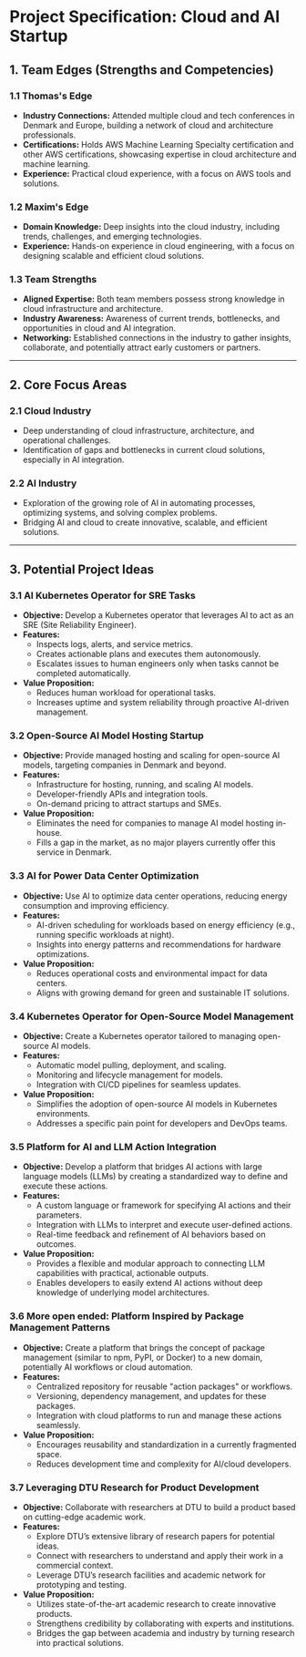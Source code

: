 # Project Specification: Cloud and AI Startup

## 1. Team Edges (Strengths and Competencies)

### 1.1 Thomas's Edge
- **Industry Connections:** Attended multiple cloud and tech conferences in Denmark and Europe, building a network of cloud and architecture professionals.
- **Certifications:** Holds AWS Machine Learning Specialty certification and other AWS certifications, showcasing expertise in cloud architecture and machine learning.
- **Experience:** Practical cloud experience, with a focus on AWS tools and solutions.

### 1.2 Maxim's Edge
- **Domain Knowledge:** Deep insights into the cloud industry, including trends, challenges, and emerging technologies.
- **Experience:** Hands-on experience in cloud engineering, with a focus on designing scalable and efficient cloud solutions.

### 1.3 Team Strengths
- **Aligned Expertise:** Both team members possess strong knowledge in cloud infrastructure and architecture.
- **Industry Awareness:** Awareness of current trends, bottlenecks, and opportunities in cloud and AI integration.
- **Networking:** Established connections in the industry to gather insights, collaborate, and potentially attract early customers or partners.

---

## 2. Core Focus Areas

### 2.1 Cloud Industry
- Deep understanding of cloud infrastructure, architecture, and operational challenges.
- Identification of gaps and bottlenecks in current cloud solutions, especially in AI integration.

### 2.2 AI Industry
- Exploration of the growing role of AI in automating processes, optimizing systems, and solving complex problems.
- Bridging AI and cloud to create innovative, scalable, and efficient solutions.

---

## 3. Potential Project Ideas

### 3.1 AI Kubernetes Operator for SRE Tasks
- **Objective:** Develop a Kubernetes operator that leverages AI to act as an SRE (Site Reliability Engineer).
- **Features:**
  - Inspects logs, alerts, and service metrics.
  - Creates actionable plans and executes them autonomously.
  - Escalates issues to human engineers only when tasks cannot be completed automatically.
- **Value Proposition:**
  - Reduces human workload for operational tasks.
  - Increases uptime and system reliability through proactive AI-driven management.

### 3.2 Open-Source AI Model Hosting Startup
- **Objective:** Provide managed hosting and scaling for open-source AI models, targeting companies in Denmark and beyond.
- **Features:**
  - Infrastructure for hosting, running, and scaling AI models.
  - Developer-friendly APIs and integration tools.
  - On-demand pricing to attract startups and SMEs.
- **Value Proposition:**
  - Eliminates the need for companies to manage AI model hosting in-house.
  - Fills a gap in the market, as no major players currently offer this service in Denmark.

### 3.3 AI for Power Data Center Optimization
- **Objective:** Use AI to optimize data center operations, reducing energy consumption and improving efficiency.
- **Features:**
  - AI-driven scheduling for workloads based on energy efficiency (e.g., running specific workloads at night).
  - Insights into energy patterns and recommendations for hardware optimizations.
- **Value Proposition:**
  - Reduces operational costs and environmental impact for data centers.
  - Aligns with growing demand for green and sustainable IT solutions.

### 3.4 Kubernetes Operator for Open-Source Model Management
- **Objective:** Create a Kubernetes operator tailored to managing open-source AI models.
- **Features:**
  - Automatic model pulling, deployment, and scaling.
  - Monitoring and lifecycle management for models.
  - Integration with CI/CD pipelines for seamless updates.
- **Value Proposition:**
  - Simplifies the adoption of open-source AI models in Kubernetes environments.
  - Addresses a specific pain point for developers and DevOps teams.

### 3.5 Platform for AI and LLM Action Integration
- **Objective:** Develop a platform that bridges AI actions with large language models (LLMs) by creating a standardized way to define and execute these actions.
- **Features:**
  - A custom language or framework for specifying AI actions and their parameters.
  - Integration with LLMs to interpret and execute user-defined actions.
  - Real-time feedback and refinement of AI behaviors based on outcomes.
- **Value Proposition:**
  - Provides a flexible and modular approach to connecting LLM capabilities with practical, actionable outputs.
  - Enables developers to easily extend AI actions without deep knowledge of underlying model architectures.

### 3.6 More open ended: Platform Inspired by Package Management Patterns
- **Objective:** Create a platform that brings the concept of package management (similar to npm, PyPI, or Docker) to a new domain, potentially AI workflows or cloud automation.
- **Features:**
  - Centralized repository for reusable "action packages" or workflows.
  - Versioning, dependency management, and updates for these packages.
  - Integration with cloud platforms to run and manage these actions seamlessly.
- **Value Proposition:**
  - Encourages reusability and standardization in a currently fragmented space.
  - Reduces development time and complexity for AI/cloud developers.

### 3.7 Leveraging DTU Research for Product Development
- **Objective:** Collaborate with researchers at DTU to build a product based on cutting-edge academic work.
- **Features:**
  - Explore DTU’s extensive library of research papers for potential ideas.
  - Connect with researchers to understand and apply their work in a commercial context.
  - Leverage DTU’s research facilities and academic network for prototyping and testing.
- **Value Proposition:**
  - Utilizes state-of-the-art academic research to create innovative products.
  - Strengthens credibility by collaborating with experts and institutions.
  - Bridges the gap between academia and industry by turning research into practical solutions.

